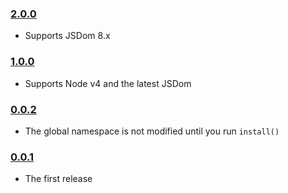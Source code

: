 ### [2.0.0](https://github.com/jmeas/simple-jsdom/releases/2.0.0)

- Supports JSDom 8.x

### [1.0.0](https://github.com/jmeas/simple-jsdom/releases/1.0.0)

- Supports Node v4 and the latest JSDom

### [0.0.2](https://github.com/jmeas/simple-jsdom/releases/v0.0.2)

- The global namespace is not modified until you run `install()`

### [0.0.1](https://github.com/jmeas/simple-jsdom/releases/v0.0.1)

- The first release
